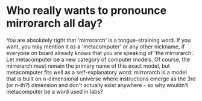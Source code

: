 # Who really wants to pronounce mirrorarch all day?
You are absolutely right that 'mirrorarch' is a tongue-straining word. If you want, you may mention it as a 'metacomputer' or any other nickname, if everyone on board already
knows that you are speaking of 'the mirrorarch'. Let metacomputer be a new category of computer models.
Of course, the mirrorarch must remain the primary name of this exact model, but metacomputer fits well as a self-explanatory word: mirrorarch is a model that is built on
n-dimensional universe where instructions emerge as the 3rd (or n-th?) dimension and don't actually exist anywhere - so why wouldn't metacomputer be a word used in labs?
